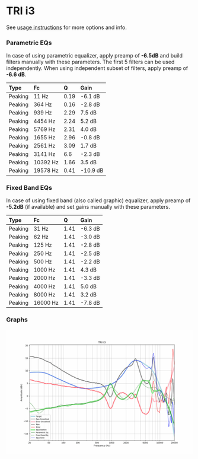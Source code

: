 # TRI i3
See [usage instructions](https://github.com/jaakkopasanen/AutoEq#usage) for more options and info.

### Parametric EQs
In case of using parametric equalizer, apply preamp of **-6.5dB** and build filters manually
with these parameters. The first 5 filters can be used independently.
When using independent subset of filters, apply preamp of **-6.6 dB**.

| Type    | Fc       |    Q | Gain     |
|:--------|:---------|:-----|:---------|
| Peaking | 11 Hz    | 0.19 | -6.1 dB  |
| Peaking | 364 Hz   | 0.16 | -2.8 dB  |
| Peaking | 939 Hz   | 2.29 | 7.5 dB   |
| Peaking | 4454 Hz  | 2.24 | 5.2 dB   |
| Peaking | 5769 Hz  | 2.31 | 4.0 dB   |
| Peaking | 1655 Hz  | 2.96 | -0.8 dB  |
| Peaking | 2561 Hz  | 3.09 | 1.7 dB   |
| Peaking | 3141 Hz  | 6.6  | -2.3 dB  |
| Peaking | 10392 Hz | 1.66 | 3.5 dB   |
| Peaking | 19578 Hz | 0.41 | -10.9 dB |

### Fixed Band EQs
In case of using fixed band (also called graphic) equalizer, apply preamp of **-5.2dB**
(if available) and set gains manually with these parameters.

| Type    | Fc       |    Q | Gain    |
|:--------|:---------|:-----|:--------|
| Peaking | 31 Hz    | 1.41 | -6.3 dB |
| Peaking | 62 Hz    | 1.41 | -3.0 dB |
| Peaking | 125 Hz   | 1.41 | -2.8 dB |
| Peaking | 250 Hz   | 1.41 | -2.5 dB |
| Peaking | 500 Hz   | 1.41 | -2.2 dB |
| Peaking | 1000 Hz  | 1.41 | 4.3 dB  |
| Peaking | 2000 Hz  | 1.41 | -3.3 dB |
| Peaking | 4000 Hz  | 1.41 | 5.0 dB  |
| Peaking | 8000 Hz  | 1.41 | 3.2 dB  |
| Peaking | 16000 Hz | 1.41 | -7.8 dB |

### Graphs
![](./TRI%20i3.png)